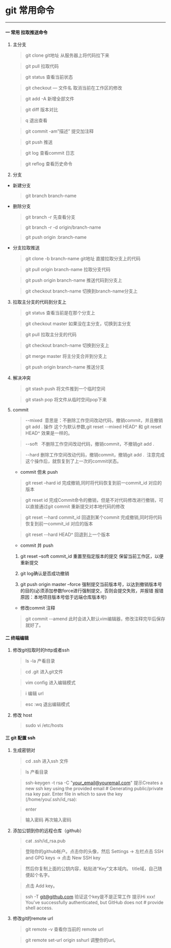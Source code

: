 # git 常用命令
- - - - - - - - - 

#### 一 常用 拉取推送命令

1. 主分支

   > git clone git地址 从服务器上将代码拉下来

   > git pull 拉取代码

   > git status 查看当前状态

   > git checkout — 文件名 取消当前在工作区的修改

   > git add -A 新增全部文件

   > git diff 版本对比

   > q 退出查看

   > git commit -am”描述” 提交加注释

   > git push 推送

   > git log 查看commit 日志

   > git reflog 查看历史命令

2. 分支
 * 新建分支

   > git branch branch-name

 * 删除分支

   > git branch -r 先查看分支

   > git branch -r -d origin/branch-name

   > git push origin :branch-name

 * 分支拉取推送

   > git clone -b branch-name git地址 直接拉取分支上的代码

   > git pull origin branch-name 拉取分支代码

   > git push origin branch-name 推送代码到分支上

   > git checkout branch-name 切换到branch-name分支上

3. 拉取主分支的代码到分支上

   > git status 查看当前是在那个分支上

   > git checkout master 如果没在主分支，切换到主分支

   > git pull 拉取主分支的代码

   > git checkout branch-name 切换到分支上

   > git merge master 将主分支合并到分支上

   > git push origin branch-name 推送分支

4. 解决冲突

   > git stash push 将文件推到一个临时空间
  
   > git stash pop 将文件从临时空间pop下来

5. commit

   > --mixed 
    意思是：不删除工作空间改动代码，撤销commit，并且撤销git add . 操作
    这个为默认参数,git reset --mixed HEAD^ 和 git reset HEAD^ 效果是一样的。

   > --soft  
    不删除工作空间改动代码，撤销commit，不撤销git add . 

   > --hard
    删除工作空间改动代码，撤销commit，撤销git add . 
    注意完成这个操作后，就恢复到了上一次的commit状态。
   
   * commit 但未 push

   > git reset –hard id 
    完成撤销,同时将代码恢复到前一commit_id 对应的版本 

   > git reset id 
    完成Commit命令的撤销，但是不对代码修改进行撤销，可以直接通过git commit 重新提交对本地代码的修改
   
   > git reset --hard commit_id 回退到某个commit 完成撤销,同时将代码恢复到前一commit_id 对应的版本

   > git reset --hard HEAD^ 回退到上一个版本

   * commit 并 push

   1. git reset –soft commit_id 重置至指定版本的提交 保留当前工作区，以便重新提交 

   2. git log确认是否成功撤销

   3. git push origin master –force 强制提交当前版本号，以达到撤销版本号的目的(必须添加参数force进行强制提交，否则会提交失败，并报错 报错原因：本地项目版本号低于远端仓库版本号)

   * 修改commit 注释
   
   > git commit --amend 此时会进入默认vim编辑器，修改注释完毕后保存就好了。

#### 二 终端编辑
1. 修改git拉取时的http或者ssh
   
   > ls -la 产看目录

   > cd .git 进入git文件

   > vim config 进入编辑模式

   > i 编辑 url

   > esc :wq 退出编辑模式

2. 修改 host 
   
   > sudo vi /etc/hosts

#### 三 git 配置 ssh

1. 生成密钥对

   > cd .ssh 进入ssh 文件

   > ls 产看目录

   > ssh-keygen -t rsa -C "your_email@youremail.com"   提示Creates a new ssh key using the provided email # Generating public/private rsa key pair.
   Enter file in which to save the key (/home/you/.ssh/id_rsa):

   > enter

   > 输入密码 再次输入密码

2. 添加公钥到你的远程仓库（github）

   > cat .ssh/id_rsa.pub

   > 登陆你的github帐户。点击你的头像，然后 Settings -> 左栏点击 SSH and GPG keys -> 点击 New SSH key

   > 然后你复制上面的公钥内容，粘贴进“Key”文本域内。 title域，自己随便起个名字。

   > 点击 Add key。

   > ssh -T git@github.com 验证这个key是不是正常工作  提示Hi xxx! You've successfully authenticated, but GitHub does not # provide shell access.

3. 修改git的remote url

   > git remote -v  查看你当前的 remote url

   > git remote set-url origin sshurl  调整你的url。